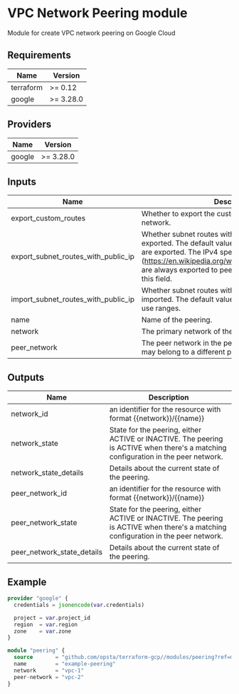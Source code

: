 # VPC Network Peering module

Module for create VPC network peering on Google Cloud

## Requirements

| Name      | Version   |
| --------- | --------- |
| terraform | >= 0.12   |
| google    | >= 3.28.0 |

## Providers

| Name   | Version   |
| ------ | --------- |
| google | >= 3.28.0 |

## Inputs

| Name                                | Description                                                                                                                                                                                                                                                               | Type     | Default | Required |
| ----------------------------------- | ------------------------------------------------------------------------------------------------------------------------------------------------------------------------------------------------------------------------------------------------------------------------- | -------- | ------- | :------: |
| export_custom_routes                | Whether to export the custom routes from the peer network.                                                                                                                                                                                                                | `bool`   | `false` |    no    |
| export_subnet_routes_with_public_ip | Whether subnet routes with public IP range are exported. The default value is true, all subnet routes are exported. The IPv4 special-use ranges (https://en.wikipedia.org/wiki/IPv4#Special_addresses) are always exported to peers and are not controlled by this field. | `bool`   | `true`  |    no    |
| import_subnet_routes_with_public_ip | Whether subnet routes with public IP range are imported. The default value is false. The IPv4 special-use ranges.                                                                                                                                                         | `bool`   | `false` |    no    |
| name                                | Name of the peering.                                                                                                                                                                                                                                                      | `string` | n/a     |   yes    |
| network                             | The primary network of the peering.                                                                                                                                                                                                                                       | `string` | n/a     |   yes    |
| peer_network                        | The peer network in the peering. The peer network may belong to a different project.                                                                                                                                                                                      | `string` | n/a     |   yes    |

## Outputs

| Name                       | Description                                                                                                                        |
| -------------------------- | ---------------------------------------------------------------------------------------------------------------------------------- |
| network_id                 | an identifier for the resource with format {{network}}/{{name}}                                                                    |
| network_state              | State for the peering, either ACTIVE or INACTIVE. The peering is ACTIVE when there's a matching configuration in the peer network. |
| network_state_details      | Details about the current state of the peering.                                                                                    |
| peer_network_id            | an identifier for the resource with format {{network}}/{{name}}                                                                    |
| peer_network_state         | State for the peering, either ACTIVE or INACTIVE. The peering is ACTIVE when there's a matching configuration in the peer network. |
| peer_network_state_details | Details about the current state of the peering.                                                                                    |

## Example

```terraform
provider "google" {
  credentials = jsonencode(var.credentials)

  project = var.project_id
  region  = var.region
  zone    = var.zone
}

module "peering" {
  source       = "github.com/opsta/terraform-gcp//modules/peering?ref=master"
  name         = "example-peering"
  network      = "vpc-1"
  peer-network = "vpc-2"
}
```
